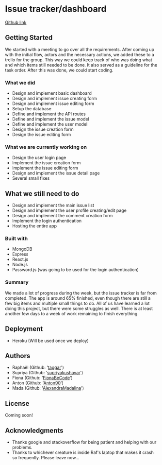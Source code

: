 # Issue tracker/dashboard

[Github link](https://github.com/Anton90/Fullstack-Challenge)

## Getting Started

We started with a meeting to go over all the requirements.
After coming up with the initial flow, actors and the necessary actions, we added these to a trello for the group. This way we could keep track of who was doing what and which items still needed to be done. It also served as a guideline for the task order. 
After this was done, we could start coding. 

### What we did

* Design and implement basic dashboard
* Design and implement issue creating form
* Design and implement issue editing form
* Setup the database
* Define and implement the API routes
* Define and implement the issue model
* Define and implement the user model
* Design the issue creation form
* Design the issue editing form

### What we are currently working on

* Design the user login page
* Implement the issue creation form
* Implement the issue editing form
* Design and implement the issue detail page
* Several small fixes

## What we still need to do

* Design and implement the main issue list
* Design and implement the user profile creating/edit page
* Design and implement the comment creation form 
* Implement the login authentication
* Hosting the entire app

### Built with

* MongoDB
* Express
* React.js
* Node.js
* Password.js (was going to be used for the login authentication)

### Summary

We made a lot of progress during the week, but the issue tracker is far from completed.
The app is around 65% finished, even though there are still a few big items and multiple small things to do.
All of us have learned a lot doing this project, but there were some struggles as well. 
There is at least another few days to a week of work remaining to finish everything. 

## Deployment

* Heroku (Will be used once we deploy)

## Authors

* Raphaël (Github: '[taggar](https://github.com/taggar)')
* Supriya (Github: '[supriyakushavar](https://github.com/supriyakushavar)')
* Fiona (Github: '[FionaBeCode](https://github.com/FionaBeCode)')
* Anton (Github: '[Anton90](https://github.com/Anton90)')
* Mada (Github: '[AlexandraMadalina](https://github.com/AlexandraMadalina)')

## License

Coming soon!

## Acknowledgments

* Thanks google and stackoverflow for being patient and helping with our problems.
* Thanks to whichever creature is inside Raf's laptop that makes it crash so frequently.
Please leave now...
